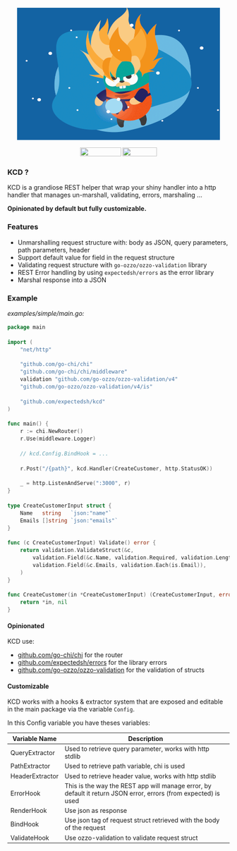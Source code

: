 <p align="center">
	<img width="460" height="300" src="./.github/golang-ss.gif">
</p>
<p align="center">
	<img width="93" height="20" src="https://github.com/expectedsh/kcd/workflows/Go/badge.svg">
	<img width="78" height="20" src="https://goreportcard.com/badge/github.com/expectedsh/kcd">
</p>



### KCD ?

KCD is a grandiose REST helper that wrap your shiny handler into a http handler that manages un-marshall, validating, errors, marshaling ... 

**Opinionated by default but fully customizable.**

### Features

- Unmarshalling request structure with: body as JSON, query parameters, path parameters, header
- Support default value for field in the request structure
- Validating request structure with `go-ozzo/ozzo-validation` library
- REST Error handling by using `expectedsh/errors` as the error library
- Marshal response into a JSON

### Example

*examples/simple/main.go:*
```go
package main

import (
	"net/http"

	"github.com/go-chi/chi"
	"github.com/go-chi/chi/middleware"
	validation "github.com/go-ozzo/ozzo-validation/v4"
	"github.com/go-ozzo/ozzo-validation/v4/is"

	"github.com/expectedsh/kcd"
)

func main() {
	r := chi.NewRouter()
	r.Use(middleware.Logger)

	// kcd.Config.BindHook = ...

	r.Post("/{path}", kcd.Handler(CreateCustomer, http.StatusOK))

	_ = http.ListenAndServe(":3000", r)
}

type CreateCustomerInput struct {
	Name   string   `json:"name"`
	Emails []string `json:"emails"`
}

func (c CreateCustomerInput) Validate() error {
	return validation.ValidateStruct(&c,
		validation.Field(&c.Name, validation.Required, validation.Length(5, 20)),
		validation.Field(&c.Emails, validation.Each(is.Email)),
	)
}

func CreateCustomer(in *CreateCustomerInput) (CreateCustomerInput, error) {
	return *in, nil
}
```

#### Opinionated

KCD use:
- [github.com/go-chi/chi](https://github.com/go-chi/chi) for the router
- [github.com/expectedsh/errors](https://github.com/expectedsh/errors) for the library errors
- [github.com/go-ozzo/ozzo-validation](https://github.com/go-ozzo/ozzo-validation) for the validation of structs

#### Customizable

KCD works with a hooks & extractor system that are exposed and editable in the main package via the variable `Config`.

In this Config variable you have theses variables:

| Variable Name | Description |
|---|---|
| QueryExtractor | Used to retrieve query parameter, works with http stdlib |
| PathExtractor | Used to retrieve path variable, chi is used|
| HeaderExtractor | Used to retrieve header value, works with http stdlib |
| ErrorHook | This is the way the REST app will manage error, by default it return JSON error, errors (from expected) is used |
| RenderHook | Use json as response |
| BindHook | Use json tag of request struct retrieved with the body of the request |
| ValidateHook | Use ozzo-validation to validate request struct |


